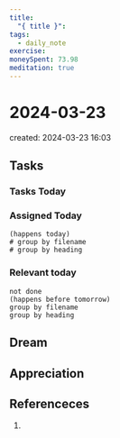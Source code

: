 ```yaml
---
title:
  "{ title }": 
tags:
  - daily_note
exercise: 
moneySpent: 73.98
meditation: true
---
```

# 2024-03-23
created: 2024-03-23 16:03

## Tasks

### Tasks Today

### Assigned Today
```tasks
(happens today)
# group by filename
# group by heading
```

### Relevant today
```tasks
not done
(happens before tomorrow)
group by filename
group by heading
```

## Dream

## Appreciation

## Referenceces
1. 